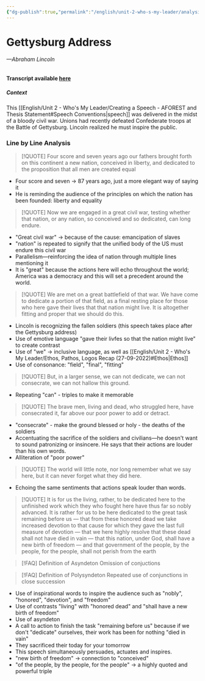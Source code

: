 ```yaml
---
{"dg-publish":true,"permalink":"/english/unit-2-who-s-my-leader/analysis-of-gettysburg-address-abraham-lincoln/","dgHomeLink":true,"dgPassFrontmatter":false}
---
```


# Gettysburg Address
###### —Abraham Lincoln
**Transcript available [here](https://constitutionaldemocracyproject.org/file_download/inline/682fcb20-ff20-40e7-927d-3e99be5a356f)**
##### Context
This [[English/Unit 2 - Who's My Leader/Creating a Speech - AFOREST and Thesis Statement#Speech Conventions|speech]] was delivered in the midst of a bloody civil war. Unions had recently defeated Confederate troops at the Battle of Gettysburg. Lincoln realized he must inspire the public. 

### Line by Line Analysis
> [!QUOTE] 
> Four score and seven years ago our fathers brought forth on this continent a new nation, conceived in liberty, and dedicated to the proposition that all men are created equal
- Four score and seven → 87 years ago, just a more elegant way of saying it
- He is reminding the audience of the principles on which the nation has been founded: liberty and equality
> [!QUOTE]
> Now we are engaged in a great civil war, testing whether that nation, or any nation, so conceived and so dedicated, can long endure.
- "Great civil war" → because of the cause: emancipation of slaves
- "nation" is repeated to signify that the unified body of the US must endure this civil war
- Parallelism—reinforcing the idea of nation through multiple lines mentioning it
- It is "great" because the actions here will echo throughout the world; America was a democracy and this will set a precedent around the world. 
> [!QUOTE] 
> We are met on a great battlefield of that war. We have come to dedicate a portion of that field, as a final resting place for those who here gave their lives that that nation might live. It is altogether fitting and proper that we should do this.
- Lincoln is recognizing the fallen soldiers (this speech takes place after the Gettysburg address)
- Use of emotive language "gave their livfes so that the nation might live" to create contrast
- Use of "we" → inclusive language, as well as [[English/Unit 2 - Who's My Leader/Ethos, Pathos, Logos Recap (27-09-2022)#Ethos|Ethos]]
- Use of consonance: "field", "final", "fitting"
> [!QUOTE] 
> But, in a larger sense, we can not dedicate, we can not consecrate, we can not hallow this ground.
- Repeating "can" - triples to make it memorable
> [!QUOTE]
> The brave men, living and dead, who struggled here, have consecrated it, far above our poor power to add or detract.
- "consecrate" - make the ground blessed or holy - the deaths of the soldiers
- Accentuating the sacrifice of the soldiers and civilians—he doesn't want to sound patronizing or insincere. He says that their actions are louder than his own words.
- Alliteration of "poor power"
> [!QUOTE]
> The world will little note, nor long remember what we say here, but it can never forget what they did here.
- Echoing the same sentiments that actions speak louder than words.

> [!QUOTE]
> It is for us the living, rather, to be dedicated here to the unfinished work which they who fought here have thus far so nobly advanced. It is rather for us to be here dedicated to the great task remaining before us — that from these honored dead we take increased devotion to that cause for which they gave the last full measure of devotion — that we here highly resolve that these dead shall not have died in vain — that this nation, under God, shall have a new birth of freedom — and that government of the people, by the people, for the people, shall not perish from the earth

> [!FAQ] Definition of Asyndeton
> Omission of conjuctions 

> [!FAQ] Definition of Polysyndeton
> Repeated use of conjunctions in close succession
- Use of inspirational words to inspire the audience such as "nobly", "honored", "devotion", and "freedom"
- Use of contrasts "living" with "honored dead" and "shall have a new birth of freedom"
- Use of asyndeton
- A call to action to finish the task "remaining before us" because if we don't "dedicate" ourselves, their work has been for nothing "died in vain"
- They sacrificed their today for your tomorrow
- This speech simultaneously persuades, actuates and inspires.
- "new birth of freedom" → connection to "conceived"
- "of the people, by the people, for the people" → a highly quoted and powerful triple

